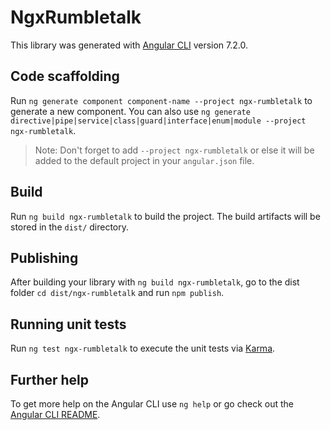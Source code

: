 # NgxRumbletalk

This library was generated with [Angular CLI](https://github.com/angular/angular-cli) version 7.2.0.

## Code scaffolding

Run `ng generate component component-name --project ngx-rumbletalk` to generate a new component. You can also use `ng generate directive|pipe|service|class|guard|interface|enum|module --project ngx-rumbletalk`.
> Note: Don't forget to add `--project ngx-rumbletalk` or else it will be added to the default project in your `angular.json` file. 

## Build

Run `ng build ngx-rumbletalk` to build the project. The build artifacts will be stored in the `dist/` directory.

## Publishing

After building your library with `ng build ngx-rumbletalk`, go to the dist folder `cd dist/ngx-rumbletalk` and run `npm publish`.

## Running unit tests

Run `ng test ngx-rumbletalk` to execute the unit tests via [Karma](https://karma-runner.github.io).

## Further help

To get more help on the Angular CLI use `ng help` or go check out the [Angular CLI README](https://github.com/angular/angular-cli/blob/master/README.md).

